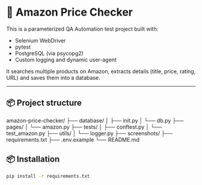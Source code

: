 # 🛒 Amazon Price Checker 

This is a parameterized QA Automation test project built with:
- Selenium WebDriver
- pytest
- PostgreSQL (via psycopg2)
- Custom logging and dynamic user-agent

It searches multiple products on Amazon, extracts details (title, price, rating, URL) and saves them into a database.

---

## 📦 Project structure

amazon-price-checker/
├── database/
│ ├── init.py
│ └── db.py
├── pages/
│ └── amazon.py
├── tests/
│ ├── conftest.py
│ └── test_amazon.py
├── utils/
│ └── logger.py
├── screenshots/
├── requirements.txt
├── .env.example
└── README.md

## 📦 Installation

```bash
pip install -r requirements.txt
